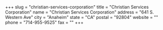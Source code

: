 +++
slug = "christian-services-corporation"
title = "Christian Services Corporation"
name = "Christian Services Corporation"
address = "641 S. Western Ave"
city = "Anaheim"
state = "CA"
postal = "92804"
website = ""
phone = "714-955-9525"
fax = ""
+++
